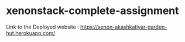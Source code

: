 # xenonstack-complete-assignment

Link to the Deployed website : https://xenon-akashkatiyar-garden-hut.herokuapp.com/
